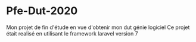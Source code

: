 # Pfe-Dut-2020
Mon projet de fin d'étude en vue d'obtenir mon dut génie logiciel
Ce projet était realisé en utilisant le framework laravel version 7
